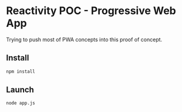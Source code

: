 # Reactivity POC - Progressive Web App

Trying to push most of PWA concepts into this proof of concept.

## Install

```sh
npm install
```

## Launch

```sh
node app.js
```


